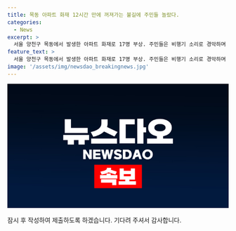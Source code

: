 ```yaml
---
title: 목동 아파트 화재 12시간 만에 꺼져가는 불길에 주민들 놀랐다.
categories:
  - News
excerpt: >
  서울 양천구 목동에서 발생한 아파트 화재로 17명 부상. 주민들은 비행기 소리로 경악하며 대피. 9시간 넘는 화재 진화 작업으로 소방대원들은 땀을 흘렸고, 폭염 속에 불을 끄느라 고생. 화재로 인한 인명피해는 없었지만, 주민들은 임시숙소에서 답답한 상황에 짜증 낸다. 그리고 초기 진압에 아쉬움을 토로하는 주민도 있다.
feature_text: >
  서울 양천구 목동에서 발생한 아파트 화재로 17명 부상. 주민들은 비행기 소리로 경악하며 대피. 9시간 넘는 화재 진화 작업으로 소방대원들은 땀을 흘렸고, 폭염 속에 불을 끄느라 고생. 화재로 인한 인명피해는 없었지만, 주민들은 임시숙소에서 답답한 상황에 짜증 낸다. 그리고 초기 진압에 아쉬움을 토로하는 주민도 있다.
image: '/assets/img/newsdao_breakingnews.jpg'
---
```


<p><img src="/assets/img/newsdao_breakingnews.jpg" alt="pcversion 속보" /></p>

<p>잠시 후 작성하여 제출하도록 하겠습니다. 기다려 주셔서 감사합니다.</p>

